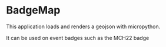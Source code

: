 # BadgeMap

This application loads and renders a geojson with micropython.

It can be used on event badges such as the MCH22 badge